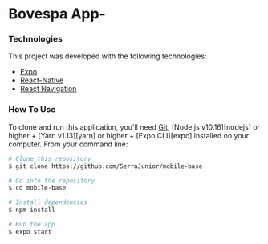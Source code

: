 # Bovespa App-
<h3>Technologies</h3>

This project was developed with the following technologies:

- [Expo](https://expo.io/)
- [React-Native](https://facebook.github.io/react-native/)
- [React Navigation](https://reactnavigation.org/)
 
<h3>How To Use</h3>

To clone and run this application, you'll need [Git](https://git-scm.com), [Node.js v10.16][nodejs] or higher + [Yarn v1.13][yarn] or higher + [Expo CLI][expo] installed on your computer. From your command line:

```bash
# Clone this repository
$ git clone https://github.com/SerraJunior/mobile-base

# Go into the repository
$ cd mobile-base

# Install dependencies
$ npm install

# Run the app
$ expo start

```
